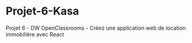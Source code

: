 # Projet-6-Kasa
Projet 6 - DW OpenClassrooms - Créez une application web de location immobilière avec React

